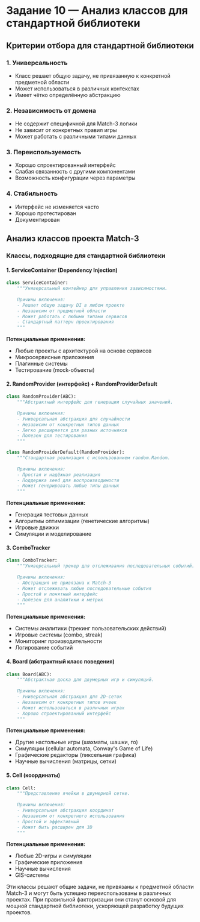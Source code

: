 # Задание 10 — Анализ классов для стандартной библиотеки


## Критерии отбора для стандартной библиотеки

### 1. Универсальность
- Класс решает общую задачу, не привязанную к конкретной предметной области
- Может использоваться в различных контекстах
- Имеет чётко определённую абстракцию

### 2. Независимость от домена
- Не содержит специфичной для Match-3 логики
- Не зависит от конкретных правил игры
- Может работать с различными типами данных

### 3. Переиспользуемость
- Хорошо спроектированный интерфейс
- Слабая связанность с другими компонентами
- Возможность конфигурации через параметры

### 4. Стабильность
- Интерфейс не изменяется часто
- Хорошо протестирован
- Документирован

## Анализ классов проекта Match-3

### Классы, подходящие для стандартной библиотеки

#### 1. ServiceContainer (Dependency Injection)
```python
class ServiceContainer:
    """Универсальный контейнер для управления зависимостями.
    
    Причины включения:
    - Решает общую задачу DI в любом проекте
    - Независим от предметной области
    - Может работать с любыми типами сервисов
    - Стандартный паттерн проектирования
    """
```

**Потенциальные применения:**
- Любые проекты с архитектурой на основе сервисов
- Микросервисные приложения
- Плагинные системы
- Тестирование (mock-объекты)

#### 2. RandomProvider (интерфейс) + RandomProviderDefault
```python
class RandomProvider(ABC):
    """Абстрактный интерфейс для генерации случайных значений.
    
    Причины включения:
    - Универсальная абстракция для случайности
    - Независим от конкретных типов данных
    - Легко расширяется для разных источников
    - Полезен для тестирования
    """

class RandomProviderDefault(RandomProvider):
    """Стандартная реализация с использованием random.Random.
    
    Причины включения:
    - Простая и надёжная реализация
    - Поддержка seed для воспроизводимости
    - Может генерировать любые типы данных
    """
```

**Потенциальные применения:**
- Генерация тестовых данных
- Алгоритмы оптимизации (генетические алгоритмы)
- Игровые движки
- Симуляции и моделирование

#### 3. ComboTracker
```python
class ComboTracker:
    """Универсальный трекер для отслеживания последовательных событий.
    
    Причины включения:
    - Абстракция не привязана к Match-3
    - Может отслеживать любые последовательные события
    - Простой и понятный интерфейс
    - Полезен для аналитики и метрик
    """
```

**Потенциальные применения:**
- Системы аналитики (трекинг пользовательских действий)
- Игровые системы (combo, streak)
- Мониторинг производительности
- Логирование событий

#### 4. Board (абстрактный класс поведения)
```python
class Board(ABC):
    """Абстрактная доска для двумерных игр и симуляций.
    
    Причины включения:
    - Универсальная абстракция для 2D-сеток
    - Независим от конкретных типов ячеек
    - Может использоваться в различных играх
    - Хорошо спроектированный интерфейс
    """
```

**Потенциальные применения:**
- Другие настольные игры (шахматы, шашки, го)
- Симуляции (cellular automata, Conway's Game of Life)
- Графические редакторы (пиксельная графика)
- Научные вычисления (матрицы, сетки)

#### 5. Cell (координаты)
```python
class Cell:
    """Представление ячейки в двумерной сетке.
    
    Причины включения:
    - Универсальная абстракция координат
    - Независим от конкретного использования
    - Простой и эффективный
    - Может быть расширен для 3D
    """
```

**Потенциальные применения:**
- Любые 2D-игры и симуляции
- Графические приложения
- Научные вычисления
- GIS-системы



Эти классы решают общие задачи, не привязаны к предметной области Match-3 и могут быть успешно переиспользованы в различных проектах. При правильной факторизации они станут основой для мощной стандартной библиотеки, ускоряющей разработку будущих проектов.
